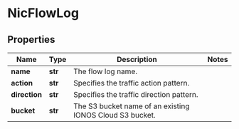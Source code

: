 # NicFlowLog

## Properties
| Name | Type | Description | Notes |
| ------------ | ------------- | ------------- | ------------- |
| **name** | **str** | The flow log name. |  |
| **action** | **str** | Specifies the traffic action pattern. |  |
| **direction** | **str** | Specifies the traffic direction pattern. |  |
| **bucket** | **str** | The S3 bucket name of an existing IONOS Cloud S3 bucket. |  |


